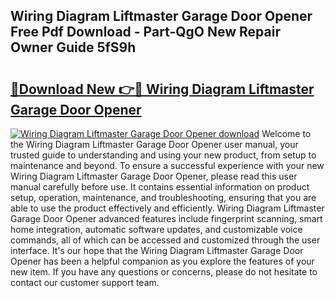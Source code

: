 ## Wiring Diagram Liftmaster Garage Door Opener Free Pdf Download - Part-QgO New Repair Owner Guide 5fS9h

# <h2><a href="http://dfjwtr.blite.top/?on=Wiring+Diagram+Liftmaster+Garage+Door+Opener">🔗Download New 👉🔴 Wiring Diagram Liftmaster Garage Door Opener</a></h2>

[![Wiring Diagram Liftmaster Garage Door Opener download](https://i.imgur.com/lujVjoI.png)](http://dfjwtr.blite.top/?on=Wiring+Diagram+Liftmaster+Garage+Door+Opener)
Welcome to the Wiring Diagram Liftmaster Garage Door Opener user manual, your trusted guide to understanding and using your new product, from setup to maintenance and beyond. To ensure a successful experience with your new Wiring Diagram Liftmaster Garage Door Opener, please read this user manual carefully before use. It contains essential information on product setup, operation, maintenance, and troubleshooting, ensuring that you are able to use the product effectively and efficiently. Wiring Diagram Liftmaster Garage Door Opener advanced features include fingerprint scanning, smart home integration, automatic software updates, and customizable voice commands, all of which can be accessed and customized through the user interface. It's our hope that the Wiring Diagram Liftmaster Garage Door Opener has been a helpful companion as you explore the features of your new item. If you have any questions or concerns, please do not hesitate to contact our customer support team.
